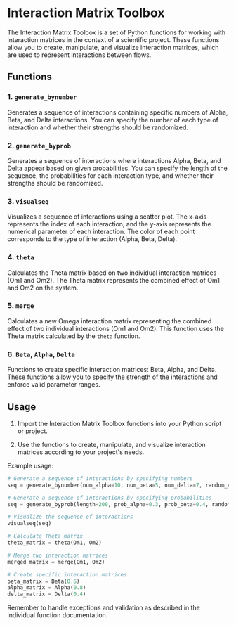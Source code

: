 # Interaction Matrix Toolbox

The Interaction Matrix Toolbox is a set of Python functions for working with interaction matrices in the context of a scientific project. These functions allow you to create, manipulate, and visualize interaction matrices, which are used to represent interactions between flows.

## Functions

### 1. `generate_bynumber`

Generates a sequence of interactions containing specific numbers of Alpha, Beta, and Delta interactions. You can specify the number of each type of interaction and whether their strengths should be randomized.

### 2. `generate_byprob`

Generates a sequence of interactions where interactions Alpha, Beta, and Delta appear based on given probabilities. You can specify the length of the sequence, the probabilities for each interaction type, and whether their strengths should be randomized.

### 3. `visualseq`

Visualizes a sequence of interactions using a scatter plot. The x-axis represents the index of each interaction, and the y-axis represents the numerical parameter of each interaction. The color of each point corresponds to the type of interaction (Alpha, Beta, Delta).

### 4. `theta`

Calculates the Theta matrix based on two individual interaction matrices (Om1 and Om2). The Theta matrix represents the combined effect of Om1 and Om2 on the system.

### 5. `merge`

Calculates a new Omega interaction matrix representing the combined effect of two individual interactions (Om1 and Om2). This function uses the Theta matrix calculated by the `theta` function.

### 6. `Beta`, `Alpha`, `Delta`

Functions to create specific interaction matrices: Beta, Alpha, and Delta. These functions allow you to specify the strength of the interactions and enforce valid parameter ranges.

## Usage

1. Import the Interaction Matrix Toolbox functions into your Python script or project.

2. Use the functions to create, manipulate, and visualize interaction matrices according to your project's needs.

Example usage:
```python
# Generate a sequence of interactions by specifying numbers
seq = generate_bynumber(num_alpha=10, num_beta=5, num_delta=7, random_value=True, alpha=[0.2, 0.8], beta=0.6, delta=0.4)

# Generate a sequence of interactions by specifying probabilities
seq = generate_byprob(length=200, prob_alpha=0.3, prob_beta=0.4, random_value=True, alpha=[0.2, 0.8], beta=[0.3, 0.6], delta=[0.1, 0.5])

# Visualize the sequence of interactions
visualseq(seq)

# Calculate Theta matrix
theta_matrix = theta(Om1, Om2)

# Merge two interaction matrices
merged_matrix = merge(Om1, Om2)

# Create specific interaction matrices
beta_matrix = Beta(0.6)
alpha_matrix = Alpha(0.8)
delta_matrix = Delta(0.4)
```
Remember to handle exceptions and validation as described in the individual function documentation.